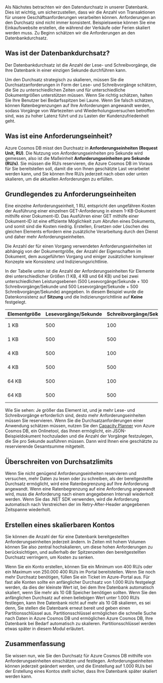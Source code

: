 Als Nächstes betrachten wir den Datendurchsatz in unserer Datenbank. Dies ist wichtig, um sicherzustellen, dass wir die Anzahl von Transaktionen für unsere Geschäftsanforderungen verarbeiten können. Anforderungen an den Durchsatz sind nicht immer konsistent. Beispielsweise können Sie eine Einkaufswebsite erstellen, die während der Verkäufe oder Ferien skaliert werden muss. Zu Beginn schätzen wir die Anforderungen an den Datenbankdurchsatz.

## <a name="what-is-database-throughput"></a>Was ist der Datenbankdurchsatz? 

Der Datenbankdurchsatz ist die Anzahl der Lese- und Schreibvorgänge, die Ihre Datenbank in einer einzigen Sekunde durchführen kann. 

Um den Durchsatz strategisch zu skalieren, müssen Sie die Durchsatzanforderungen in Form der Lese- und Schreibvorgänge schätzen, die Sie zu unterschiedlichen Zeiten und für unterschiedliche Dokumentgrößen unterstützen müssen. Wenn Sie richtig schätzen, halten Sie Ihre Benutzer bei Bedarfsspitzen bei Laune. Wenn Sie falsch schätzen, können Ratenbegrenzungen auf Ihre Anforderungen angewandt werden, sodass Vorgänge von Wartezeiten und Wiederholungsversuchen betroffen sind, was zu hoher Latenz führt und zu Lasten der Kundenzufriedenheit geht.

## <a name="what-is-a-request-unit"></a>Was ist eine Anforderungseinheit?

Azure Cosmos DB misst den Durchsatz in **Anforderungseinheiten (Request Unit, RU)**. Die Nutzung von Anforderungseinheiten pro Sekunde wird gemessen, also ist die Maßeinheit **Anforderungseinheiten pro Sekunde (RU/s)**. Sie müssen die RU/s reservieren, die Azure Cosmos DB im Voraus für Sie bereitstellen soll, damit die von Ihnen geschätzte Last verarbeitet werden kann, und Sie können Ihre RU/s jederzeit nach oben oder unten skalieren, um die aktuellen Anforderungen zu erfüllen.

## <a name="request-unit-basics"></a>Grundlegendes zu Anforderungseinheiten

Eine einzelne Anforderungseinheit, 1 RU, entspricht den ungefähren Kosten der Ausführung einer einzelnen GET-Anforderung in einem 1-KB-Dokument mithilfe einer Dokument-ID. Das Ausführen einer GET mithilfe einer Dokument-ID ist eine effiziente Möglichkeit zum Abrufen eines Dokuments, und somit sind die Kosten niedrig. Erstellen, Ersetzen oder Löschen des gleichen Elements erfordern eine zusätzliche Verarbeitung durch den Dienst und daher mehr Anforderungseinheiten.

Die Anzahl der für einen Vorgang verwendeten Anforderungseinheiten ist abhängig von der Dokumentgröße, der Anzahl der Eigenschaften im Dokument, dem ausgeführten Vorgang und einiger zusätzlicher komplexer Konzepte wie Konsistenz und Indizierungsrichtlinie.

In der Tabelle unten ist die Anzahl der Anforderungseinheiten für Elemente drei unterschiedlicher Größen (1 KB, 4 KB und 64 KB) und bei zwei unterschiedlichen Leistungsebenen (500 Lesevorgänge/Sekunde + 100 Schreibvorgänge/Sekunde und 500 Lesevorgänge/Sekunde + 500 Schreibvorgänge/Sekunde) angegeben. In diesem Beispiel wurde die Datenkonsistenz auf **Sitzung** und die Indizierungsrichtlinie auf **Keine** festgelegt.

| Elementgröße | Lesevorgänge/Sekunde | Schreibvorgänge/Sekunde | Anforderungseinheiten
| --- | --- | --- | --- |
| 1 KB | 500 | 100 | (500 * 1) + (100 * 5) = 1.000 RU/s
| 1 KB | 500 | 500 | (500 * 1) + (500 * 5) = 3.000 RU/s
| 4 KB | 500 | 100 | (500 * 1,3) + (100 * 7) = 1.350 RU/s
| 4 KB | 500 | 500 | (500 * 1,3) + (500 * 7) = 4.150 RU/s
| 64 KB | 500 | 100 | (500 * 10) + (100 * 48) = 9.800 RU/s
| 64 KB | 500 | 500 | (500 * 10) + (500 * 48) = 29.000 RU/s
 
Wie Sie sehen: Je größer das Element ist, und je mehr Lese- und Schreibvorgänge erforderlich sind, desto mehr Anforderungseinheiten müssen Sie reservieren. Wenn Sie die Durchsatzanforderungen einer Anwendung schätzen müssen, nutzen Sie den [Capacity Planner](https://www.documentdb.com/capacityplanner) von Azure Cosmos DB, ein Onlinetool, das Ihnen ermöglicht, ein JSON-Beispieldokument hochzuladen und die Anzahl der Vorgänge festzulegen, die Sie pro Sekunde ausführen müssen. Dann wird Ihnen eine geschätzte zu reservierende Gesamtsumme mitgeteilt.

## <a name="exceeding-throughput-limits"></a>Überschreiten von Durchsatzlimits

Wenn Sie nicht genügend Anforderungseinheiten reservieren und versuchen, mehr Daten zu lesen oder zu schreiben, als der bereitgestellte Durchsatz ermöglicht, wird eine Ratenbegrenzung auf Ihre Anforderung angewandt. Wenn eine Ratenbegrenzung auf eine Anforderung angewandt wird, muss die Anforderung nach einem angegebenen Intervall wiederholt werden. Wenn Sie das .NET SDK verwenden, wird die Anforderung automatisch nach Verstreichen der im Retry-After-Header angegebenen Zeitspanne wiederholt.

## <a name="creating-an-account-built-to-scale"></a>Erstellen eines skalierbaren Kontos

Sie können die Anzahl der für eine Datenbank bereitgestellten Anforderungseinheiten jederzeit ändern. In Zeiten mit hohem Volumen können Sie also zentral hochskalieren, um diese hohen Anforderungen zu berücksichtigen, und außerhalb der Spitzenzeiten den bereitgestellten Durchsatz verringern, um Kosten zu senken.

Wenn Sie ein Konto erstellen, können Sie ein Minimum von 400 RU/s oder ein Maximum von 250.000 400 RU/s im Portal bereitstellen. Wenn Sie noch mehr Durchsatz benötigen, füllen Sie ein Ticket im Azure-Portal aus. Für fast alle Konten sollte ein anfänglicher Durchsatz von 1.000 RU/s festgelegt werden, da dies der kleinste Wert ist, bei dem Ihre Datenbank automatisch skaliert, wenn Sie mehr als 10 GB Speicher benötigen sollten. Wenn Sie den anfänglichen Durchsatz auf einen beliebigen Wert unter 1.000 RU/s festlegen, kann Ihre Datenbank nicht auf mehr als 10 GB skalieren, es sei denn, Sie stellen die Datenbank erneut bereit und geben einen Partitionsschlüssel aus. Partitionsschlüssel ermöglichen die schnelle Suche nach Daten in Azure Cosmos DB und ermöglichen Azure Cosmos DB, Ihre Datenbank bei Bedarf automatisch zu skalieren. Partitionsschlüssel werden etwas später in diesem Modul erläutert.

## <a name="summary"></a>Zusammenfassung

Sie wissen nun, wie Sie den Durchsatz für Azure Cosmos DB mithilfe von Anforderungseinheiten einschätzen und festlegen. Anforderungseinheiten können jederzeit geändert werden, und die Einstellung auf 1.000 RU/s bei der Erstellung eines Kontos stellt sicher, dass Ihre Datenbank später skaliert werden kann.